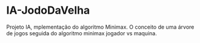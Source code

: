 # IA-JodoDaVelha
Projeto IA, mplementação do algoritmo Minimax. O conceito de uma árvore de jogos seguida do algoritmo minimax jogador vs maquina.
